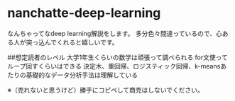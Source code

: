 # nanchatte-deep-learning

なんちゃってなdeep learning解説をします。 
多分色々間違っているので、心ある人が突っ込んでくれると嬉しいです。  
 
##想定読者のレベル
大学1年生くらいの数学は頑張って調べられる 
for文使ってループ回すくらいはできる 
決定木、重回帰、ロジスティック回帰、k-meansあたりの基礎的なデータ分析手法は理解している 
 
※（売れないと思うけど）勝手にコピペして商売はしないでください。

